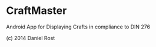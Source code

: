 CraftMaster
===========

Android App for Displaying Crafts in compliance to DIN 276

(c) 2014 Daniel Rost

